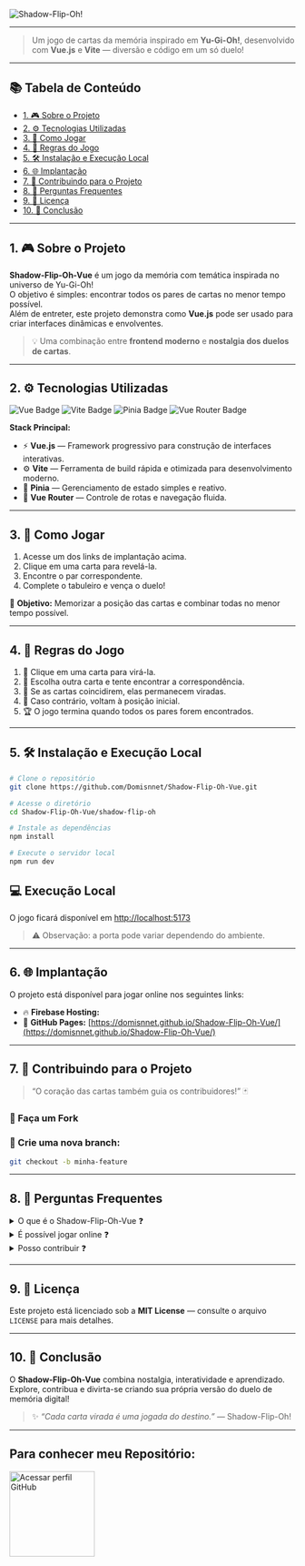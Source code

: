 ![Shadow-Flip-Oh!](https://github.com/Domisnnet/Shadow-Flip-Oh-Vue/blob/main/shadow-flip-oh/public/images/shadow-flip-oh.png)

---

> Um jogo de cartas da memória inspirado em **Yu-Gi-Oh!**, desenvolvido com **Vue.js** e **Vite** — diversão e código em um só duelo!

---

## 📚 **Tabela de Conteúdo**
- [1. 🎮 Sobre o Projeto](#1--sobre-o-projeto)
- [2. ⚙️ Tecnologias Utilizadas](#2-️-tecnologias-utilizadas)
- [3. 🚀 Como Jogar](#3--como-jogar)
- [4. 🧩 Regras do Jogo](#4--regras-do-jogo)
- [5. 🛠️ Instalação e Execução Local ](#5-️-instalação-e-execução-local)
- [6. 🌐 Implantação](#6--implantação)
- [7. 🤝 Contribuindo para o Projeto](#7--contribuindo-para-o-projeto)
- [8. 🧠 Perguntas Frequentes](#8--perguntas-frequentes)
- [9. 📜 Licença](#9-licença)
- [10. 📝 Conclusão](#10-conclusão)

---

## 1. 🎮 **Sobre o Projeto**

**Shadow-Flip-Oh-Vue** é um jogo da memória com temática inspirada no universo de Yu-Gi-Oh!  
O objetivo é simples: encontrar todos os pares de cartas no menor tempo possível.  
Além de entreter, este projeto demonstra como **Vue.js** pode ser usado para criar interfaces dinâmicas e envolventes.

> 💡 Uma combinação entre **frontend moderno** e **nostalgia dos duelos de cartas**.

---

## 2. ⚙️ **Tecnologias Utilizadas**

<p align="left">
  <img src="https://img.shields.io/badge/Vue.js-42b883?style=for-the-badge&logo=vue.js&logoColor=white" alt="Vue Badge">
  <img src="https://img.shields.io/badge/Vite-646cff?style=for-the-badge&logo=vite&logoColor=white" alt="Vite Badge">
  <img src="https://img.shields.io/badge/Pinia-fada7a?style=for-the-badge&logo=vue.js&logoColor=black" alt="Pinia Badge">
  <img src="https://img.shields.io/badge/Vue_Router-35495e?style=for-the-badge&logo=vue.js&logoColor=white" alt="Vue Router Badge">
</p>

**Stack Principal:**
- ⚡ **Vue.js** — Framework progressivo para construção de interfaces interativas.  
- ⚙️ **Vite** — Ferramenta de build rápida e otimizada para desenvolvimento moderno.  
- 🌿 **Pinia** — Gerenciamento de estado simples e reativo.  
- 🧭 **Vue Router** — Controle de rotas e navegação fluida.

---

## 3. 🚀 **Como Jogar**

1. Acesse um dos links de implantação acima.
2. Clique em uma carta para revelá-la.  
3. Encontre o par correspondente.  
4. Complete o tabuleiro e vença o duelo!

🎯 **Objetivo:** Memorizar a posição das cartas e combinar todas no menor tempo possível.

---

## 4. 🧩 **Regras do Jogo**

1. 🔹 Clique em uma carta para virá-la.  
2. 🔹 Escolha outra carta e tente encontrar a correspondência.  
3. 🔹 Se as cartas coincidirem, elas permanecem viradas.  
4. 🔹 Caso contrário, voltam à posição inicial.  
5. 🏆 O jogo termina quando todos os pares forem encontrados.

---

## 5. 🛠️ **Instalação e Execução Local**

```bash
# Clone o repositório
git clone https://github.com/Domisnnet/Shadow-Flip-Oh-Vue.git

# Acesse o diretório
cd Shadow-Flip-Oh-Vue/shadow-flip-oh

# Instale as dependências
npm install

# Execute o servidor local
npm run dev
```

## 💻 Execução Local

O jogo ficará disponível em [http://localhost:5173](http://localhost:5173)  
> ⚠️ Observação: a porta pode variar dependendo do ambiente.

---

## 6. 🌐 Implantação

O projeto está disponível para jogar online nos seguintes links:

- 🔥 **Firebase Hosting:** []()
- 🐙 **GitHub Pages:** [https://domisnnet.github.io/Shadow-Flip-Oh-Vue/](https://domisnnet.github.io/Shadow-Flip-Oh-Vue/)


---

## 7. 🤝 Contribuindo para o Projeto

> “O coração das cartas também guia os contribuidores!” 🃏

### 🍴 Faça um Fork

### 🌱 Crie uma nova branch:
```bash
git checkout -b minha-feature
```
---

## 8. 🧠 Perguntas Frequentes

<details>
<summary>O que é o Shadow-Flip-Oh-Vue ❓</summary>

- Um jogo de cartas da memória com estética inspirada em Yu-Gi-Oh!, feito com Vue.js e Vite.

</details>

<details>
<summary>É possível jogar online ❓</summary>

- Sim! Os links de implantação estão disponíveis na seção [Implantação](#6--implantação).

</details>

<details>
<summary>Posso contribuir ❓</summary>

- Claro! Basta seguir o guia de contribuição e abrir um Pull Request.

</details>

---

## 9. 📜 Licença

Este projeto está licenciado sob a **MIT License** — consulte o arquivo `LICENSE` para mais detalhes.

---

## 10. 📝 Conclusão

O **Shadow-Flip-Oh-Vue** combina nostalgia, interatividade e aprendizado.  
Explore, contribua e divirta-se criando sua própria versão do duelo de memória digital!

> ✨ *“Cada carta virada é uma jogada do destino.”* — Shadow-Flip-Oh!

---

## Para conhecer meu Repositório:

<a href="https://github.com/Domisnnet">
    <img src="https://github.com/Domisnnet/Shadow-Flip-Oh-Vue/blob/main/shadow-flip-oh/public/images/DomisDev.png" width="150px" height="150px" alt="Acessar perfil GitHub">
</a>